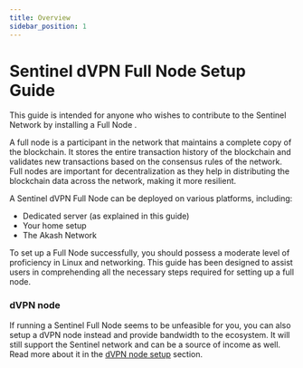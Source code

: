```yaml
---
title: Overview
sidebar_position: 1
---
```


# Sentinel dVPN Full Node Setup Guide

This guide is intended for anyone who wishes to contribute to the Sentinel Network by installing a Full Node .

A full node is a participant in the network that maintains a complete copy of the blockchain.
It stores the entire transaction history of the blockchain and validates new transactions based on the consensus rules of the network.
Full nodes are important for decentralization as they help in distributing the blockchain data across the network, making it more resilient.

A Sentinel dVPN Full Node can be deployed on various platforms, including:
- Dedicated server (as explained in this guide)
- Your home setup
- The Akash Network

To set up a Full Node successfully, you should possess a moderate level of proficiency in Linux and networking. This guide has been designed to assist users in comprehending all the necessary steps required for setting up a full node.

### dVPN node

If running a Sentinel Full Node seems to be unfeasible for you, you can also setup a dVPN node instead and provide bandwidth to the ecosystem. It will still support the Sentinel network and can be a source of income as well. Read more about it in the [dVPN node setup](/node-setup) section.